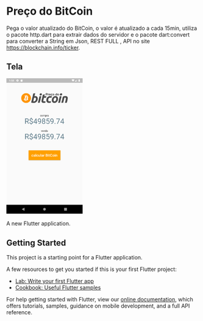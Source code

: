 <h1>Preço do BitCoin</h1>

Pega o valor atualizado do BitCoin, o valor é atualizado a cada 15min, utiliza o pacote http.dart para extrair dados do servidor e o pacote dart:convert para converter a String em Json, REST FULL , API no site https://blockchain.info/ticker.


<h2>Tela</h2>

<p>
<img src= "preview.png" width= "200"/>
</p>

A new Flutter application.

## Getting Started

This project is a starting point for a Flutter application.

A few resources to get you started if this is your first Flutter project:

- [Lab: Write your first Flutter app](https://flutter.dev/docs/get-started/codelab)
- [Cookbook: Useful Flutter samples](https://flutter.dev/docs/cookbook)

For help getting started with Flutter, view our
[online documentation](https://flutter.dev/docs), which offers tutorials,
samples, guidance on mobile development, and a full API reference.
